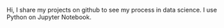 Hi, I share my projects on github to see my process in data science. I use Python on Jupyter Notebook.
